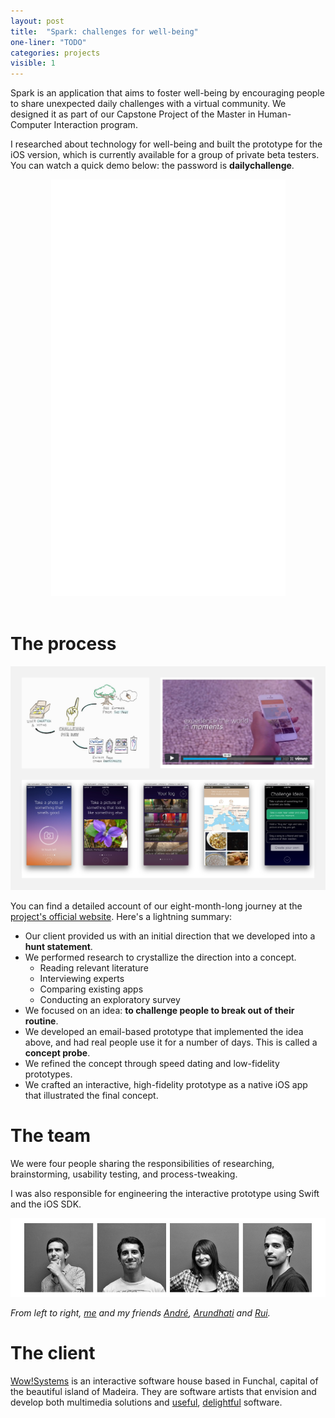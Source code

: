 ```yaml
---
layout: post
title:  "Spark: challenges for well-being"
one-liner: "TODO"
categories: projects
visible: 1
---
```

Spark is an application that aims to foster well-being by
encouraging people to share unexpected daily challenges with a virtual community.
We designed it as part of our Capstone Project of the Master in Human-Computer Interaction program.

I researched about technology for well-being and built the prototype for the iOS version, which is
currently available for a group of private beta testers. You can watch a quick
demo below: the password is **dailychallenge**.

<div>
<center>
<iframe src="//player.vimeo.com/video/156187296" width="375" height="667" frameborder="0" webkitallowfullscreen mozallowfullscreen allowfullscreen></iframe>
</center>
<br/>
</div>

# The process
[![An illustration of our final concept, a frame of our concept video, and screenshots of our final prototype.](/img/spark/spark.jpg)](http://spark.m-iti.org/)

You can find a detailed account of our eight-month-long journey at the 
[project's official website](http://spark.m-iti.org/).
Here's a lightning summary:

- Our client provided us with an initial direction that we developed into a
  **hunt statement**.
- We performed research to crystallize the direction into a concept.
    - Reading relevant literature
    - Interviewing experts
    - Comparing existing apps
    - Conducting an exploratory survey
- We focused on an idea: **to challenge people to break out of their routine**.
- We developed an email-based prototype that implemented the idea above, and
  had real people use it for a number of days. This is called a **concept probe**.
- We refined the concept through speed dating and low-fidelity prototypes.
- We crafted an interactive, high-fidelity prototype as a native iOS app that
  illustrated the final concept.

# The team
We were four people sharing the responsibilities of researching,
brainstorming, usability testing, and process-tweaking.

I was also responsible for engineering the interactive prototype using Swift 
and the iOS SDK.

![Pictures of the team members](/img/spark/team.jpg)


*From left to right, [me](https://www.ale.earth) and my friends [André](http://andreaguiar.info/), [Arundhati](http://arundhatibasu.com/) and [Rui](http://ruimarcalo.com/).*

# The client

[Wow!Systems](http://wowsystems.pt/) is an interactive software house based in
Funchal, capital of the beautiful island of Madeira. They are software
artists that envision and develop both multimedia solutions and 
[useful](http://www.delineato.com/), [delightful](http://www.placetowrite.com/) software.
